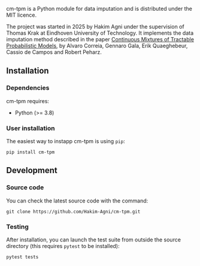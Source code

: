 cm-tpm is a Python module for data imputation and is distributed under the MIT licence.

The project was started in 2025 by Hakim Agni under the supervision of Thomas Krak at Eindhoven University of Technology. It implements the data imputation method described in the paper [Continuous Mixtures of Tractable Probabilistic Models](https://arxiv.org/abs/2209.10584), by Alvaro Correia, Gennaro Gala, Erik Quaeghebeur, Cassio de Campos and Robert Peharz.

Installation
------------

### Dependencies

cm-tpm requires:

- Python (>= 3.8)


### User installation

The easiest way to instapp cm-tpm is using ``pip``:
```
pip install cm-tpm
```
<!-- or using ``conda``:
```
conda install cm-tpm
``` -->


Development
-----------
### Source code
You can check the latest source code with the command:
```
git clone https://github.com/Hakim-Agni/cm-tpm.git
```

### Testing
After installation, you can launch the test suite from outside the source directory (this requires ``pytest`` to be installed):
```
pytest tests
```


<!-- Documentation
-------------
The full documentation of this package can be found: -->

